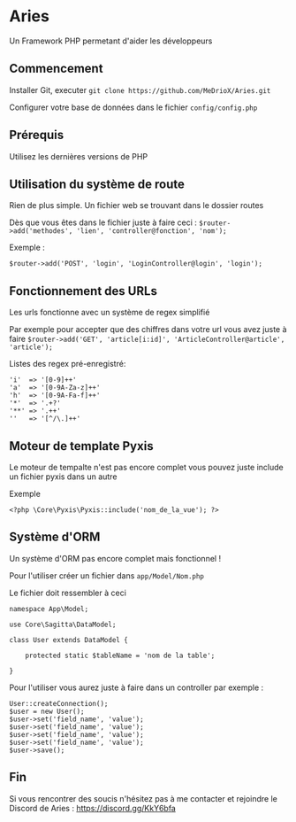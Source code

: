 # Aries

Un Framework PHP permetant d'aider les développeurs

## Commencement

Installer Git, executer `git clone https://github.com/MeDrioX/Aries.git`

Configurer votre base de données dans le fichier `config/config.php`

## Prérequis 

Utilisez les dernières versions de PHP


## Utilisation du système de route

Rien de plus simple. Un fichier web se trouvant dans le dossier routes

Dès que vous êtes dans le fichier juste à faire ceci : `$router->add('methodes', 'lien', 'controller@fonction', 'nom');`

Exemple :
```
$router->add('POST', 'login', 'LoginController@login', 'login');
```


## Fonctionnement des URLs

Les urls fonctionne avec un système de regex simplifié

Par exemple pour accepter que des chiffres dans votre url vous avez juste à faire `$router->add('GET', 'article[i:id]', 'ArticleController@article', 'article');`

Listes des regex pré-enregistré:

```
'i'  => '[0-9]++'
'a'  => '[0-9A-Za-z]++'
'h'  => '[0-9A-Fa-f]++'
'*'  => '.+?'
'**' => '.++'
''   => '[^/\.]++'
```

## Moteur de template Pyxis

Le moteur de tempalte n'est pas encore complet vous pouvez juste include un fichier pyxis dans un autre

Exemple 
```
<?php \Core\Pyxis\Pyxis::include('nom_de_la_vue'); ?>
```

## Système d'ORM

Un système d'ORM pas encore complet mais fonctionnel !

Pour l'utiliser créer un fichier dans `app/Model/Nom.php`

Le fichier doit ressembler à ceci


```
namespace App\Model;

use Core\Sagitta\DataModel;

class User extends DataModel {

    protected static $tableName = 'nom de la table';

}
```

Pour l'utiliser vous aurez juste à faire dans un controller par exemple :

```
User::createConnection();
$user = new User();
$user->set('field_name', 'value');
$user->set('field_name', 'value');
$user->set('field_name', 'value');
$user->set('field_name', 'value');
$user->save();
```

## Fin

Si vous rencontrer des soucis n'hésitez pas à me contacter et rejoindre le Discord de Aries : https://discord.gg/KkY6bfa
